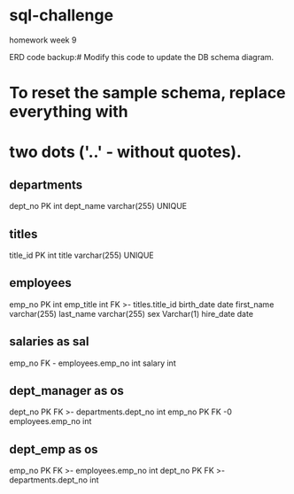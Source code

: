# sql-challenge
homework week 9

ERD code backup:# Modify this code to update the DB schema diagram.
# To reset the sample schema, replace everything with
# two dots ('..' - without quotes).

departments
-
dept_no PK int
dept_name varchar(255) UNIQUE

titles 
------------
title_id PK int
title varchar(255) UNIQUE

employees
-
emp_no PK int
emp_title int FK >- titles.title_id
birth_date date
first_name varchar(255)
last_name varchar(255)
sex Varchar(1)
hire_date date

salaries as sal
----
emp_no FK - employees.emp_no int
salary  int 


dept_manager as os
----
dept_no PK FK >- departments.dept_no int
emp_no PK FK -0 employees.emp_no int

dept_emp as os
----
emp_no PK FK >- employees.emp_no int
dept_no PK FK >- departments.dept_no int
